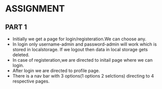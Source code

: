 # ASSIGNMENT

## PART 1

* Initially we get a page for login/registeration.We can choose any.
* In login only username-admin and password-admin will work which is stored in localstorage.
If we logout then data in local storage gets deleted.
* In case of registeration,we are directed to initail page where we can login.
* After login we are directed to profile page.
* There is a nav bar with 3 options(1 options 2 selctions) directing to 4 respective pages.


